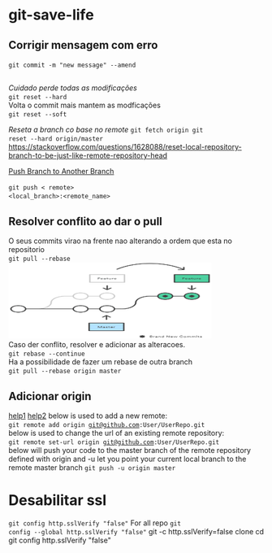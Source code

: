 # git-save-life
## Corrigir mensagem com erro
<code>git commit -m "new message" --amend</code>

## 
*Cuidado perde todas as modificações*  
<code>git reset --hard</code>  
Volta o commit mais mantem as modficações   
<code>git reset --soft</code>  

*Reseta a branch co base no remote*
<code>git fetch origin
git reset --hard origin/master
</code>
https://stackoverflow.com/questions/1628088/reset-local-repository-branch-to-be-just-like-remote-repository-head

[Push Branch to Another Branch](https://devconnected.com/how-to-push-git-branch-to-remote/#:~:text=In%20order%20to%20push%20your,name%20of%20the%20remote%20branch.)

<code>git push < remote> <local_branch>:<remote_name> </code>

## Resolver conflito ao dar o pull
O seus commits virao na frente nao alterando a ordem que esta no repositorio  
<code>git pull --rebase</code>  
<img src="imagens/rebase" style="width:400px;height:150px;"></img>  
Caso der conflito, resolver e adicionar as alteracoes.  
<code>git rebase --continue</code>  
Ha a possibilidade de fazer um rebase de outra branch    
<code>git pull --rebase origin master</code>  
  

## Adicionar origin 
[help1](https://stackoverflow.com/questions/42830557/git-remote-add-origin-vs-remote-set-url-origin)
[help2](https://docs.github.com/pt/get-started/getting-started-with-git/managing-remote-repositories)
below is used to add a new remote:  
<code>git remote add origin git@github.com:User/UserRepo.git</code>  
below is used to change the url of an existing remote repository:  
<code>git remote set-url origin git@github.com:User/UserRepo.git</code>  
below will push your code to the master branch of the remote repository defined with origin and -u let you point your current local branch to the remote master branch
<code>git push -u origin master</code>
# Desabilitar ssl
<code>git config http.sslVerify "false"</code>
For all repo
<code>git config --global http.sslVerify "false"</code>
git -c http.sslVerify=false clone <path>
cd <directory>
git config http.sslVerify "false"
